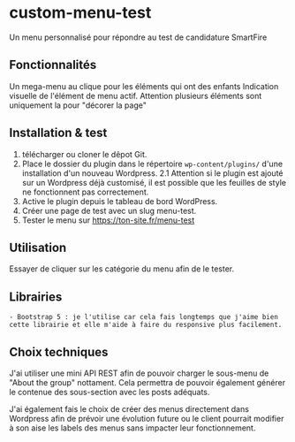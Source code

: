 # custom-menu-test

Un menu personnalisé pour répondre au test de candidature SmartFire

## Fonctionnalités

Un mega-menu au clique pour les éléments qui ont des enfants
Indication visuelle de l'élément de menu actif.
Attention plusieurs éléments sont uniquement la pour "décorer la page"

## Installation & test

1. télécharger ou cloner le dêpot Git.
2. Place le dossier du plugin dans le répertoire `wp-content/plugins/` d'une installation d'un nouveau Wordpress.
2.1 Attention si le plugin est ajouté sur un Wordpress déjà customisé, il est possible que les feuilles de style ne fonctionnent pas correctement.
3. Active le plugin depuis le tableau de bord WordPress.
4. Créer une page de test avec un slug menu-test.
5. Tester le menu sur https://ton-site.fr/menu-test

## Utilisation

Essayer de cliquer sur les catégorie du menu afin de le tester.

## Librairies

	- Bootstrap 5 : je l'utilise car cela fais longtemps que j'aime bien cette librairie et elle m'aide à faire du responsive plus facilement.

## Choix techniques

J'ai utiliser une mini API REST afin de pouvoir charger le sous-menu de "About the group" nottament.
Cela permettra de pouvoir également générer le contenue des sous-section avec les posts adéquats.

J'ai également fais le choix de créer des menus directement dans Wordpress afin de prévoir une évolution future
ou le client pourrait modifier à son aise les labels des menus sans impacter leur fonctionnement.

